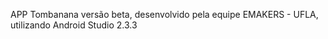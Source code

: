 APP Tombanana versão beta, desenvolvido pela equipe EMAKERS - UFLA,
utilizando Android Studio 2.3.3

